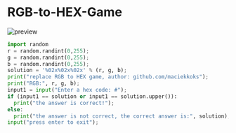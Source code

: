 # RGB-to-HEX-Game
![preview](https://raw.githubusercontent.com/maciekkoks/RGB-to-HEX-Game-py/main/preview1.png)
```py
import random
r = random.randint(0,255);
g = random.randint(0,255);
b = random.randint(0,255);
solution = '%02x%02x%02x' % (r, g, b);
print("replace RGB to HEX game, author: github.com/maciekkoks");
print("RGB:", r, g, b);
input1 = input("Enter a hex code: #");
if (input1 == solution or input1 == solution.upper()): 
  print("the answer is correct!");
else: 
  print("the answer is not correct, the correct answer is:", solution);
input("press enter to exit");

```
